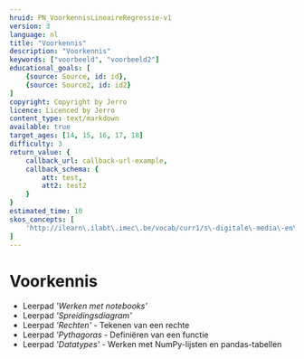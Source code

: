 ```yaml
---
hruid: PN_VoorkennisLineaireRegressie-v1
version: 3
language: nl
title: "Voorkennis"
description: "Voorkennis"
keywords: ["voorbeeld", "voorbeeld2"]
educational_goals: [
    {source: Source, id: id}, 
    {source: Source2, id: id2}
]
copyright: Copyright by Jerro
licence: Licenced by Jerro
content_type: text/markdown
available: true
target_ages: [14, 15, 16, 17, 18]
difficulty: 3
return_value: {
    callback_url: callback-url-example,
    callback_schema: {
        att: test,
        att2: test2
    }
}
estimated_time: 10
skos_concepts: [
    'http://ilearn\.ilabt\.imec\.be/vocab/curr1/s\-digitale\-media\-en\-toepassingen'
]
---
```

# Voorkennis

* Leerpad *'Werken met notebooks'*
* Leerpad *'Spreidingsdiagram'*
* Leerpad *'Rechten'* - Tekenen van een rechte
* Leerpad *'Pythagoras* - Definiëren van een functie
* Leerpad *'Datatypes'* - Werken met NumPy-lijsten en pandas-tabellen
